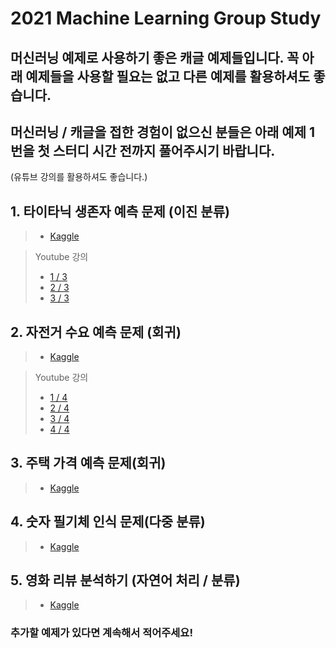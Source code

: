 # 2021 Machine Learning Group Study

## 머신러닝 예제로 사용하기 좋은 캐글 예제들입니다. 꼭 아래 예제들을 사용할 필요는 없고 다른 예제를 활용하셔도 좋습니다.
## 머신러닝 / 캐글을 접한 경험이 없으신 분들은 아래 예제 1번을 첫 스터디 시간 전까지 풀어주시기 바랍니다.
(유튜브 강의를 활용하셔도 좋습니다.)

## 1. 타이타닉 생존자 예측 문제 (이진 분류)
>  - [Kaggle](https://www.kaggle.com/c/titanic)

> Youtube 강의
>  - [1 / 3](https://www.youtube.com/watch?v=aqp_9HV58Ls)
>  - [2 / 3](https://www.youtube.com/watch?v=nXFXAxfdIls)
>  - [3 / 3](https://www.youtube.com/watch?v=FAP7JOECfEE)

## 2. 자전거 수요 예측 문제 (회귀)
> -  [Kaggle](https://www.kaggle.com/c/bike-sharing-demand)

> Youtube 강의
>  - [1 / 4](https://www.youtube.com/watch?v=Q_MbN-vu_2w)
>  - [2 / 4](https://www.youtube.com/watch?v=95fCw-n5uWM)
>  - [3 / 4](https://www.youtube.com/watch?v=g7EwIFXJntc)
>  - [4 / 4](https://www.youtube.com/watch?v=woSEc5d_skE)

## 3. 주택 가격 예측 문제(회귀)
>  - [Kaggle](https://www.kaggle.com/c/house-prices-advanced-regression-techniques)

## 4. 숫자 필기체 인식 문제(다중 분류)
>  - [Kaggle](https://www.kaggle.com/c/digit-recognizer)

## 5. 영화 리뷰 분석하기 (자연어 처리 / 분류)
>  - [Kaggle](https://www.kaggle.com/c/word2vec-nlp-tutorial)

### 추가할 예제가 있다면 계속해서 적어주세요!

